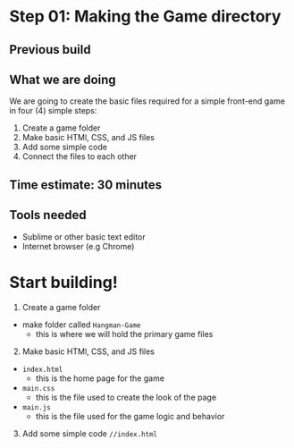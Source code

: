 # Step 01: Making the Game directory

## Previous build

## What we are doing
We are going to create the basic files required for a simple front-end game in four (4) simple steps:

1. Create a game folder
2. Make basic HTMl, CSS, and JS files
3. Add some simple code
4. Connect the files to each other

## Time estimate:  30 minutes

## Tools needed
- Sublime or other basic text editor
- Internet browser (e.g Chrome)

# Start building!

1. Create a game folder
- make folder called `Hangman-Game`
	- this is where we will hold the primary game files


2. Make basic HTMl, CSS, and JS files
- `index.html`
	- this is the home page for the game
- `main.css`
	- this is the file used to create the look of the page
- `main.js`
	- this is the file used for the game logic and behavior

3. Add some simple code
`//index.html`

